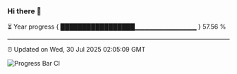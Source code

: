 ### Hi there 👋

⏳ Year progress { █████████████████▁▁▁▁▁▁▁▁▁▁▁▁▁ } 57.56 %

---

⏰ Updated on Wed, 30 Jul 2025 02:05:09 GMT

![Progress Bar CI](https://github.com/liununu/liununu/workflows/Progress%20Bar%20CI/badge.svg)
